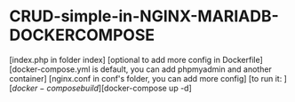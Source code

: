 # CRUD-simple-in-NGINX-MARIADB-DOCKERCOMPOSE
[index.php in folder index]
[optional to add more config in Dockerfile]
[docker-compose.yml is default, you can add phpmyadmin and another container]
[nginx.conf in conf's folder, you can add more config]
[to run it: ]
[$docker-compose build]
[$docker-compose up -d]

